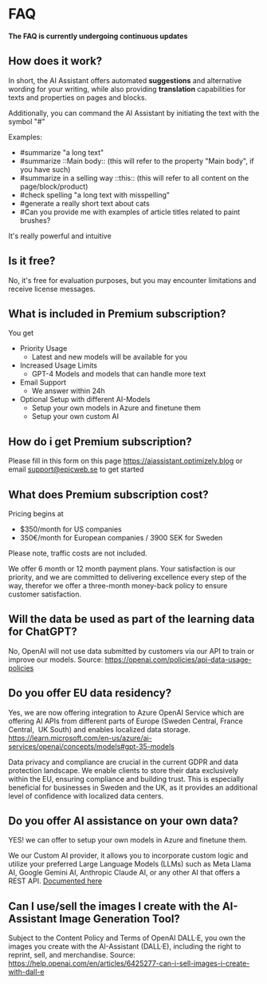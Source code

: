 # FAQ

**The FAQ is currently undergoing continuous updates**

## How does it work? 
In short, the AI Assistant offers automated **suggestions** and alternative wording for your writing, while also providing **translation** capabilities for texts and properties on pages and blocks.

Additionally, you can command the AI Assistant by initiating the text with the symbol "#"

Examples: 

- #summarize "a long text"
- #summarize ::Main body::  (this will refer to the property "Main body", if you have such)
- #summarize in a selling way ::this::  (this will refer to all content on the page/block/product)
- #check spelling "a long text with misspelling"
- #generate a really short text about cats
- #Can you provide me with examples of article titles related to paint brushes?

It's really powerful and intuitive

## Is it free?
No, it's free for evaluation purposes, but you may encounter limitations and receive license messages.

## What is included in Premium subscription? 
You get 
- Priority Usage
   - Latest and new models will be available for you
- Increased Usage Limits
   - GPT-4 Models and models that can handle more text
- Email Support
   - We answer within 24h
- Optional Setup with different AI-Models
   - Setup your own models in Azure and finetune them
   - Setup your own custom AI

## How do i get Premium subscription?
Please fill in this form on this page https://aiassistant.optimizely.blog or email support@epicweb.se to get started

## What does Premium subscription cost?
Pricing begins at 
- $350/month for US companies 
- 350€/month for European companies / 3900 SEK for Sweden

Please note, traffic costs are not included.

We offer 6 month or 12 month payment plans. Your satisfaction is our priority, and we are committed to delivering excellence every step of the way, therefor we offer a three-month money-back policy to ensure customer satisfaction.

## Will the data be used as part of the learning data for ChatGPT? 
No, OpenAI will not use data submitted by customers via our API to train or improve our models. Source: https://openai.com/policies/api-data-usage-policies

## Do you offer EU data residency?

Yes, we are now offering integration to Azure OpenAI Service which are offering AI APIs from different parts of Europe (Sweden Central, France Central,  UK South) and enables localized data storage. https://learn.microsoft.com/en-us/azure/ai-services/openai/concepts/models#gpt-35-models

Data privacy and compliance are crucial in the current GDPR and data protection landscape. We enable clients to store their data exclusively within the EU, ensuring compliance and building trust. This is especially beneficial for businesses in Sweden and the UK, as it provides an additional level of confidence with localized data centers.

## Do you offer AI assistance on your own data?

YES! we can offer to setup your own models in Azure and finetune them.

We our Custom AI provider, it allows you to incorporate custom logic and utilize your preferred Large Language Models (LLMs) such as Meta Llama AI, Google Gemini AI, Anthropic Claude AI, or any other AI that offers a REST API. [Documented here](custom-ai.md)

## Can I use/sell the images I create with the AI-Assistant Image Generation Tool?

Subject to the Content Policy and Terms of OpenAI DALL·E, you own the images you create with the AI-Assistant (DALL·E), including the right to reprint, sell, and merchandise. 
Source:  https://help.openai.com/en/articles/6425277-can-i-sell-images-i-create-with-dall-e 
